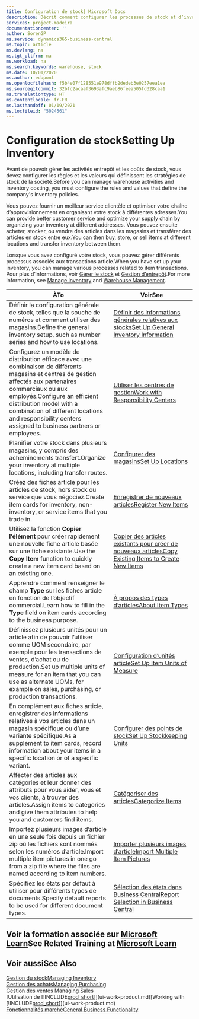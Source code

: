 ```yaml
---
title: Configuration de stock| Microsoft Docs
description: Décrit comment configurer les processus de stock et d’inventaire, y compris les acheminements pour le transfert et les magasins, tels que des entrepôts.
services: project-madeira
documentationcenter: ''
author: SorenGP
ms.service: dynamics365-business-central
ms.topic: article
ms.devlang: na
ms.tgt_pltfrm: na
ms.workload: na
ms.search.keywords: warehouse, stock
ms.date: 10/01/2020
ms.author: edupont
ms.openlocfilehash: f5b4e07f128551e978dffb2dedeb3e0257eea1ea
ms.sourcegitcommit: 32bfc2acaaf3693afc9aeb86feea505fd328caa1
ms.translationtype: HT
ms.contentlocale: fr-FR
ms.lasthandoff: 01/19/2021
ms.locfileid: "5024561"
---
```

# <a name="setting-up-inventory"></a><span data-ttu-id="e3202-103">Configuration de stock</span><span class="sxs-lookup"><span data-stu-id="e3202-103">Setting Up Inventory</span></span>
<span data-ttu-id="e3202-104">Avant de pouvoir gérer les activités entrepôt et les coûts de stock, vous devez configurer les règles et les valeurs qui définissent les stratégies de stock de la société.</span><span class="sxs-lookup"><span data-stu-id="e3202-104">Before you can manage warehouse activities and inventory costing, you must configure the rules and values that define the company's inventory policies.</span></span>

<span data-ttu-id="e3202-105">Vous pouvez fournir un meilleur service clientèle et optimiser votre chaîne d’approvisionnement en organisant votre stock à différentes adresses.</span><span class="sxs-lookup"><span data-stu-id="e3202-105">You can provide better customer service and optimize your supply chain by organizing your inventory at different addresses.</span></span> <span data-ttu-id="e3202-106">Vous pouvez ensuite acheter, stocker, ou vendre des articles dans les magasins et transférer des articles en stock entre eux.</span><span class="sxs-lookup"><span data-stu-id="e3202-106">You can then buy, store, or sell items at different locations and transfer inventory between them.</span></span>

<span data-ttu-id="e3202-107">Lorsque vous avez configuré votre stock, vous pouvez gérer différents processus associés aux transactions article.</span><span class="sxs-lookup"><span data-stu-id="e3202-107">When you have set up your inventory, you can manage various processes related to item transactions.</span></span> <span data-ttu-id="e3202-108">Pour plus d’informations, voir [Gérer le stock](inventory-manage-inventory.md) et [Gestion d’entrepôt](warehouse-manage-warehouse.md).</span><span class="sxs-lookup"><span data-stu-id="e3202-108">For more information, see [Manage Inventory](inventory-manage-inventory.md) and [Warehouse Management](warehouse-manage-warehouse.md).</span></span>

| <span data-ttu-id="e3202-109">À</span><span class="sxs-lookup"><span data-stu-id="e3202-109">To</span></span> | <span data-ttu-id="e3202-110">Voir</span><span class="sxs-lookup"><span data-stu-id="e3202-110">See</span></span> |
| --- | --- |
| <span data-ttu-id="e3202-111">Définir la configuration générale de stock, telles que la souche de numéros et comment utiliser des magasins.</span><span class="sxs-lookup"><span data-stu-id="e3202-111">Define the general inventory setup, such as number series and how to use locations.</span></span> |[<span data-ttu-id="e3202-112">Définir des informations générales relatives aux stocks</span><span class="sxs-lookup"><span data-stu-id="e3202-112">Set Up General Inventory Information</span></span>](inventory-how-setup-general.md) |
|<span data-ttu-id="e3202-113">Configurez un modèle de distribution efficace avec une combinaison de différents magasins et centres de gestion affectés aux partenaires commerciaux ou aux employés.</span><span class="sxs-lookup"><span data-stu-id="e3202-113">Configure an efficient distribution model with a combination of different locations and responsibility centers assigned to business partners or employees.</span></span>|[<span data-ttu-id="e3202-114">Utiliser les centres de gestion</span><span class="sxs-lookup"><span data-stu-id="e3202-114">Work with Responsibility Centers</span></span>](inventory-responsibility-centers.md)|
| <span data-ttu-id="e3202-115">Planifier votre stock dans plusieurs magasins, y compris des acheminements transfert.</span><span class="sxs-lookup"><span data-stu-id="e3202-115">Organize your inventory at multiple locations, including transfer routes.</span></span> |[<span data-ttu-id="e3202-116">Configurer des magasins</span><span class="sxs-lookup"><span data-stu-id="e3202-116">Set Up Locations</span></span>](inventory-how-register-new-items.md) |
| <span data-ttu-id="e3202-117">Créez des fiches article pour les articles de stock, hors stock ou service que vous négociez.</span><span class="sxs-lookup"><span data-stu-id="e3202-117">Create item cards for inventory, non-inventory, or service items that you trade in.</span></span> |[<span data-ttu-id="e3202-118">Enregistrer de nouveaux articles</span><span class="sxs-lookup"><span data-stu-id="e3202-118">Register New Items</span></span>](inventory-how-register-new-items.md) |
|<span data-ttu-id="e3202-119">Utilisez la fonction **Copier l’élément** pour créer rapidement une nouvelle fiche article basée sur une fiche existante.</span><span class="sxs-lookup"><span data-stu-id="e3202-119">Use the **Copy Item** function to quickly create a new item card based on an existing one.</span></span>|[<span data-ttu-id="e3202-120">Copier des articles existants pour créer de nouveaux articles</span><span class="sxs-lookup"><span data-stu-id="e3202-120">Copy Existing Items to Create New Items</span></span>](inventory-how-copy-items.md)|
|<span data-ttu-id="e3202-121">Apprendre comment renseigner le champ **Type** sur les fiches article en fonction de l’objectif commercial.</span><span class="sxs-lookup"><span data-stu-id="e3202-121">Learn how to fill in the **Type** field on item cards according to the business purpose.</span></span>|[<span data-ttu-id="e3202-122">À propos des types d’articles</span><span class="sxs-lookup"><span data-stu-id="e3202-122">About Item Types</span></span>](inventory-about-item-types.md)|
|<span data-ttu-id="e3202-123">Définissez plusieurs unités pour un article afin de pouvoir l’utiliser comme UOM secondaire, par exemple pour les transactions de ventes, d’achat ou de production.</span><span class="sxs-lookup"><span data-stu-id="e3202-123">Set up multiple units of measure for an item that you can use as alternate UOMs, for example on sales, purchasing, or production transactions.</span></span>|[<span data-ttu-id="e3202-124">Configuration d’unités article</span><span class="sxs-lookup"><span data-stu-id="e3202-124">Set Up Item Units of Measure</span></span>](inventory-how-setup-units-of-measure.md)|
|<span data-ttu-id="e3202-125">En complément aux fiches article, enregistrer des informations relatives à vos articles dans un magasin spécifique ou d’une variante spécifique.</span><span class="sxs-lookup"><span data-stu-id="e3202-125">As a supplement to item cards, record information about your items in a specific location or of a specific variant.</span></span>|[<span data-ttu-id="e3202-126">Configurer des points de stock</span><span class="sxs-lookup"><span data-stu-id="e3202-126">Set Up Stockkeeping Units</span></span>](inventory-how-to-set-up-stockkeeping-units.md)|
| <span data-ttu-id="e3202-127">Affecter des articles aux catégories et leur donner des attributs pour vous aider, vous et vos clients, à trouver des articles.</span><span class="sxs-lookup"><span data-stu-id="e3202-127">Assign items to categories and give them attributes to help you and customers find items.</span></span> |[<span data-ttu-id="e3202-128">Catégoriser des articles</span><span class="sxs-lookup"><span data-stu-id="e3202-128">Categorize Items</span></span>](inventory-how-categorize-items.md) |
|<span data-ttu-id="e3202-129">Importez plusieurs images d’article en une seule fois depuis un fichier zip où les fichiers sont nommés selon les numéros d’article.</span><span class="sxs-lookup"><span data-stu-id="e3202-129">Import multiple item pictures in one go from a zip file where the files are named according to item numbers.</span></span>|[<span data-ttu-id="e3202-130">Importer plusieurs images d’article</span><span class="sxs-lookup"><span data-stu-id="e3202-130">Import Multiple Item Pictures</span></span>](inventory-how-import-item-pictures.md)|
|<span data-ttu-id="e3202-131">Spécifiez les états par défaut à utiliser pour différents types de documents.</span><span class="sxs-lookup"><span data-stu-id="e3202-131">Specify default reports to be used for different document types.</span></span>|[<span data-ttu-id="e3202-132">Sélection des états dans Business Central</span><span class="sxs-lookup"><span data-stu-id="e3202-132">Report Selection in Business Central</span></span>](across-report-selections.md)|

## <a name="see-related-training-at-microsoft-learn"></a><span data-ttu-id="e3202-133">Voir la formation associée sur [Microsoft Learn](/learn/paths/trade-get-started-dynamics-365-business-central/)</span><span class="sxs-lookup"><span data-stu-id="e3202-133">See Related Training at [Microsoft Learn](/learn/paths/trade-get-started-dynamics-365-business-central/)</span></span>

## <a name="see-also"></a><span data-ttu-id="e3202-134">Voir aussi</span><span class="sxs-lookup"><span data-stu-id="e3202-134">See Also</span></span>

[<span data-ttu-id="e3202-135">Gestion du stock</span><span class="sxs-lookup"><span data-stu-id="e3202-135">Managing Inventory</span></span>](inventory-manage-inventory.md)  
[<span data-ttu-id="e3202-136">Gestion des achats</span><span class="sxs-lookup"><span data-stu-id="e3202-136">Managing Purchasing</span></span>](purchasing-manage-purchasing.md)  
<span data-ttu-id="e3202-137">[Gestion des ventes](sales-manage-sales.md)  </span><span class="sxs-lookup"><span data-stu-id="e3202-137">[Managing Sales](sales-manage-sales.md)  </span></span>  
<span data-ttu-id="e3202-138">[Utilisation de [!INCLUDE[prod_short](includes/prod_short.md)]](ui-work-product.md)</span><span class="sxs-lookup"><span data-stu-id="e3202-138">[Working with [!INCLUDE[prod_short](includes/prod_short.md)]](ui-work-product.md)</span></span>  
[<span data-ttu-id="e3202-139">Fonctionnalités marché</span><span class="sxs-lookup"><span data-stu-id="e3202-139">General Business Functionality</span></span>](ui-across-business-areas.md)
